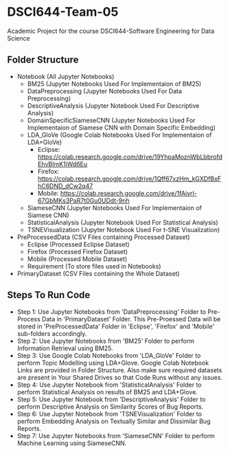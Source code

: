 # DSCI644-Team-05

Academic Project for the course DSCI644-Software Engineering for Data Science

## Folder Structure

- Notebook (All Jupyter Notebooks)
  - BM25 (Jupyter Notebooks Used For Implementaion of BM25)
  - DataPreprocessing (Jupyter Notebooks Used For Data Preprocessing)
  - DescriptiveAnalysis (Jupyter Notebook Used For Descriptive Analysis)
  - DomainSpecificSiameseCNN (Jupyter Notebooks Used For Implementaion of Siamese CNN with Domain Specific Embedding)
  - LDA_GloVe (Google Colab Notebooks Used For Implementaion of LDA+GloVe)
    - Eclipse: https://colab.research.google.com/drive/19YhpaMoznWbLbbrofdEhvBImK1iWd6Eu
    - Firefox: https://colab.research.google.com/drive/1Qff67xzHm_kGXDfBxFhC6DND_dCw2q47
    - Mobile: https://colab.research.google.com/drive/1fAiyrl-67GbMKs3PaR7t0Gu0UDdt-9nh
  - SiameseCNN (Jupyter Notebooks Used For Implementaion of Siamese CNN)
  - StatisticalAnalysis (Jupyter Notebook Used For Statistical Analysis)
  - TSNEVisualization (Jupyter Notebook Used For t-SNE Visualization)
- PreProcessedData (CSV Files containing Processed Dataset)
  - Eclipse (Processed Eclipse Dataset)
  - Firefox (Processed Firefox Dataset)
  - Mobile (Processed Mobile Dataset)
  - Requirement (To store files used in Notebooks)
- PrimaryDataset (CSV Files containing the Whole Dataset)

## Steps To Run Code

- Step 1: Use Jupyter Notebooks from 'DataPreprocessing' Folder to Pre-Process Data in 'PrimaryDataset' Folder. This Pre-Proessed Data will be stored in 'PreProcessedData' Folder in 'Eclipse', 'Firefox' and 'Mobile' sub-folders accordingly.
- Step 2: Use Jupyter Notebooks from 'BM25' Folder to perform Information Retrieval using BM25.
- Step 3: Use Google Colab Notebooks from 'LDA_GloVe' Folder to perform Topic Modelling using LDA+Glove. Google Colab Notebook Links are provided in Folder Structure. Also make sure required datasets are present in Your Shared Drives so that Code Runs without any issues.
- Step 4: Use Jupyter Notebook from 'StatisticalAnalysis' Folder to perform Statistical Analysis on results of BM25 and LDA+Glove.
- Step 5: Use Jupyter Notebook from 'DescriptiveAnalysis' Folder to perform Descriptive Analysis on Similarity Scores of Bug Reports.
- Step 6: Use Jupyter Notebook from 'TSNEVisualization' Folder to perform Embedding Analysis on Textually Similar and Dissimilar Bug Reports.
- Step 7: Use Jupyter Notebooks from 'SiameseCNN' Folder to perform Machine Learning using SiameseCNN.
  
